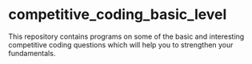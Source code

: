 # competitive_coding_basic_level
This repository contains programs on some of the basic and interesting competitive coding questions which will help you to strengthen your fundamentals.
